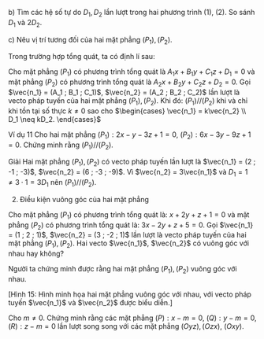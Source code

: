 b) Tìm các hệ số tự do $D_1, D_2$ lần lượt trong hai phương trình (1), (2). So sánh $D_1$ và $2D_2$.

c) Nêu vị trí tương đối của hai mặt phẳng $(P_1), (P_2)$.

Trong trường hợp tổng quát, ta có định lí sau:

Cho mặt phẳng $(P_1)$ có phương trình tổng quát là $A_1x + B_1y + C_1z + D_1 = 0$
và mặt phẳng $(P_2)$ có phương trình tổng quát là $A_2x + B_2y + C_2z + D_2 = 0$.
Gọi $\vec{n_1} = (A_1 ; B_1 ; C_1)$, $\vec{n_2} = (A_2 ; B_2 ; C_2)$ lần lượt là vecto pháp tuyến của hai
mặt phẳng $(P_1), (P_2)$.
Khi đó: $(P_1) // (P_2)$ khi và chỉ khi tồn tại số thực $k \neq 0$ sao cho $\begin{cases} \vec{n_1} = k\vec{n_2} \\ D_1 \neq kD_2. \end{cases}$

Ví dụ 11 Cho hai mặt phẳng
$(P_1): 2x - y - 3z + 1 = 0$,
$(P_2): 6x - 3y - 9z + 1 = 0$.
Chứng minh rằng $(P_1) // (P_2)$.

Giải
Hai mặt phẳng $(P_1), (P_2)$ có vecto pháp tuyến lần lượt là
$\vec{n_1} = (2 ; -1 ; -3)$, $\vec{n_2} = (6 ; -3 ; -9)$.
Vì $\vec{n_2} = 3\vec{n_1}$ và $D_1 = 1 \neq 3 \cdot 1 = 3D_1$ nên $(P_1) // (P_2)$.

2. Điều kiện vuông góc của hai mặt phẳng

Cho mặt phẳng $(P_1)$ có phương trình tổng quát là:
$x + 2y + z + 1 = 0$
và mặt phẳng $(P_2)$ có phương trình tổng quát là:
$3x - 2y + z + 5 = 0$.
Gọi $\vec{n_1} = (1 ; 2 ; 1)$, $\vec{n_2} = (3 ; -2 ; 1)$ lần lượt là vecto pháp
tuyến của hai mặt phẳng $(P_1), (P_2)$. Hai vecto $\vec{n_1}$, $\vec{n_2}$ có
vuông góc với nhau hay không?

Người ta chứng minh được rằng hai mặt phẳng $(P_1), (P_2)$
vuông góc với nhau.

[Hình 15: Hình minh họa hai mặt phẳng vuông góc với nhau, với vecto pháp tuyến $\vec{n_1}$ và $\vec{n_2}$ được biểu diễn.]

Cho $m \neq 0$. Chứng
minh rằng các mặt phẳng
$(P): x - m = 0$,
$(Q): y - m = 0$,
$(R): z - m = 0$
lần lượt song song với các
mặt phẳng $(Oyz), (Ozx)$,
$(Oxy)$.